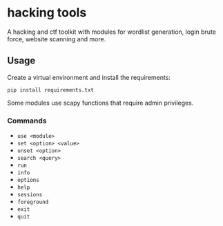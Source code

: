 # hacking tools

A hacking and ctf toolkit with modules for wordlist generation, login brute force, website scanning and more.

## Usage

Create a virtual environment and install the requirements:

```
pip install requirements.txt 
```

Some modules use scapy functions that require admin privileges.

### Commands

- ``use <module>``
- ``set <option> <value>``
- ``unset <option>``
- ``search <query>``
- ``run``
- ``info``
- ``options``
- ``help``
- ``sessions``
- ``foreground``
- ``exit``
- ``quit``
